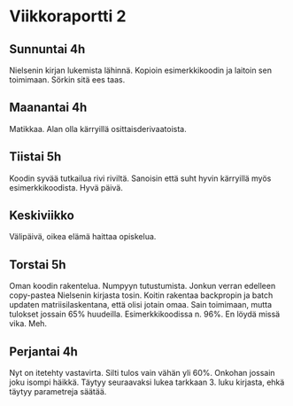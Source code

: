 # Viikkoraportti 2
## Sunnuntai 4h
Nielsenin kirjan lukemista lähinnä. Kopioin esimerkkikoodin ja laitoin sen toimimaan. Sörkin sitä ees taas.
## Maanantai 4h
Matikkaa. Alan olla kärryillä osittaisderivaatoista.
## Tiistai 5h
Koodin syvää tutkailua rivi riviltä. Sanoisin että suht hyvin kärryillä myös esimerkkikoodista. Hyvä päivä.
## Keskiviikko
Välipäivä, oikea elämä haittaa opiskelua.
## Torstai 5h
Oman koodin rakentelua. Numpyyn tutustumista. Jonkun verran edelleen copy-pastea Nielsenin kirjasta tosin. Koitin rakentaa backpropin ja batch updaten matriisilaskentana, että olisi jotain omaa. Sain toimimaan, mutta tulokset jossain 65% huudeilla. Esimerkkikoodissa n. 96%. En löydä missä vika. Meh.

## Perjantai 4h
Nyt on itetehty vastavirta. Silti tulos vain vähän yli 60%. Onkohan jossain joku isompi häikkä. Täytyy seuraavaksi lukea tarkkaan 3. luku kirjasta, ehkä täytyy parametreja säätää.

